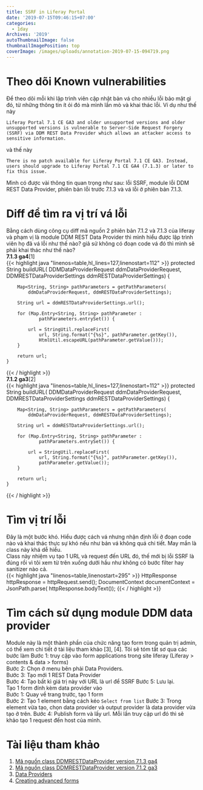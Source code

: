```yaml
---
title: SSRF in Liferay Portal
date: '2019-07-15T09:46:15+07:00'
categories:
  - 1day
Archives: '2019'
autoThumbnailImage: false
thumbnailImagePosition: top
coverImage: /images/uploads/annotation-2019-07-15-094719.png
---
```

# Theo dõi Known vulnerabilities
Để theo dõi mỗi khi lập trình viên cập nhật bản vá cho nhiều lỗi bảo mật gì đó, từ những thông tin ít ỏi đó mà mình lần mò và khai thác lỗi. Ví dụ như thế này
```
Liferay Portal 7.1 CE GA3 and older unsupported versions and older unsupported versions is vulnerable to Server-Side Request Forgery (SSRF) via DDM REST Data Provider which allows an attacker access to sensitive information.
```
và thế này
```
There is no patch available for Liferay Portal 7.1 CE GA3. Instead, users should upgrade to Liferay Portal 7.1 CE GA4 (7.1.3) or later to fix this issue.
```
Mình có được vài thông tin quan trọng như sau: lỗi SSRF, module lỗi DDM REST Data Provider, phiên bản lỗi trước 7.1.3 và vá lỗi ở phiên bản 7.1.3.

# Diff để tìm ra vị trí vá lỗi
Bằng cách dùng công cụ diff mã nguồn 2 phiên bản 7.1.2 và 7.1.3 của liferay và phạm vị là module DDM REST Data Provider thì mình hiểu được lập trình viên họ đã vá lỗi như thế nào? giả sử không có đoạn code vá đó thì mình sẽ phải khai thác như thế nào?  
__7.1.3 ga4__[1]  
{{< highlight java "linenos=table,hl_lines=127,linenostart=112" >}}
        protected String buildURL(
		DDMDataProviderRequest ddmDataProviderRequest,
		DDMRESTDataProviderSettings ddmRESTDataProviderSettings) {

		Map<String, String> pathParameters = getPathParameters(
			ddmDataProviderRequest, ddmRESTDataProviderSettings);

		String url = ddmRESTDataProviderSettings.url();

		for (Map.Entry<String, String> pathParameter :
				pathParameters.entrySet()) {

			url = StringUtil.replaceFirst(
				url, String.format("{%s}", pathParameter.getKey()),
				HtmlUtil.escapeURL(pathParameter.getValue()));
		}

		return url;
	}
{{< / highlight >}}  
__7.1.2 ga3__[2]  
{{< highlight java "linenos=table,hl_lines=127,linenostart=112" >}}
protected String buildURL(
		DDMDataProviderRequest ddmDataProviderRequest,
		DDMRESTDataProviderSettings ddmRESTDataProviderSettings) {

		Map<String, String> pathParameters = getPathParameters(
			ddmDataProviderRequest, ddmRESTDataProviderSettings);

		String url = ddmRESTDataProviderSettings.url();

		for (Map.Entry<String, String> pathParameter :
				pathParameters.entrySet()) {

			url = StringUtil.replaceFirst(
				url, String.format("{%s}", pathParameter.getKey()),
				pathParameter.getValue());
		}

		return url;
	}
{{< / highlight >}}  

# Tìm vị trí lỗi
Đây là một bước khó. Hiểu được cách vá nhưng nhận định lỗi ở đoạn code nào và khai thác thực sự khó nếu như bản vá không quá chi tiết. May mắn là class này khá dễ hiểu.  
Class này nhiệm vụ tạo 1 URL và request đến URL đó, thế mới bị lỗi SSRF là đúng rồi vì tôi xem từ trên xuống dưới hầu như không có bước filter hay sanitizer nào cả.   
{{< highlight java "linenos=table,linenostart=295" >}}
HttpResponse httpResponse = httpRequest.send();
DocumentContext documentContext = JsonPath.parse(httpResponse.bodyText());
{{< / highlight >}}  

# Tìm cách sử dụng module DDM data provider 
Module này là một thành phần của chức năng tạo form trong quản trị admin, có thể xem chi tiết ở tài liệu tham khảo [3], [4]. Tôi sẽ tóm tắt sơ qua các bước làm
Bước 1: truy cập vào form applications trong site liferay (Liferay > contents & data > forms)  
Bước 2: Chọn ở menu bên phải Data Providers.  
Bước 3: Tạo mới 1 REST Data Provider  
Bước 4: Tạo bất kì giá trị này với URL là url để SSRF
Bước 5: Lưu lại.  
Tạo 1 form đính kèm data provider vào  
Bước 1: Quay về trang trước, tạo 1 form  
Bước 2: Tạo 1 element bằng cách kéo `Select from list`
Bước 3: Trong element vừa tạo, chọn data provider và output provider là data provider vừa tạo ở trên.
Bước 4: Publish form và lấy url. Mỗi lần truy cập url đó thì sẽ khảo tạo 1 request đến host của mình.




# Tài liệu tham khảo  
1. [Mã nguồn class DDMRESTDataProvider version 7.1.3 ga4](https://github.com/liferay/liferay-portal/blob/7.1.3-ga4/modules/apps/dynamic-data-mapping/dynamic-data-mapping-data-provider-impl/src/main/java/com/liferay/dynamic/data/mapping/data/provider/internal/rest/DDMRESTDataProvider.java)   
2. [Mã nguồn class DDMRESTDataProvider version 7.1.2 ga3](https://github.com/liferay/liferay-portal/blob/7.1.2-ga3/modules/apps/dynamic-data-mapping/dynamic-data-mapping-data-provider-impl/src/main/java/com/liferay/dynamic/data/mapping/data/provider/internal/rest/DDMRESTDataProvider.java)
3. [Data Providers](https://portal.liferay.dev/docs/7-1/user/-/knowledge_base/u/data-providers)
4. [Creating advanced forms](https://portal.liferay.dev/docs/7-0/user/-/knowledge_base/u/creating-advanced-forms)
